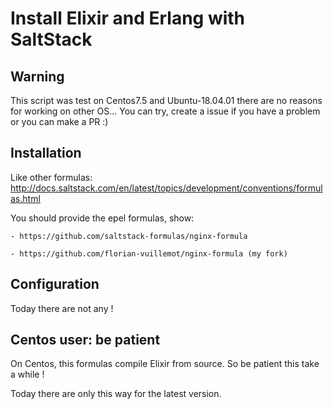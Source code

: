 # Install Elixir and Erlang with SaltStack

## Warning

This script was test on Centos7.5 and Ubuntu-18.04.01 there are no reasons for working on other OS... You can try, create a issue if you have a problem or you can make a PR :)

## Installation

Like other formulas: http://docs.saltstack.com/en/latest/topics/development/conventions/formulas.html

You should provide the epel formulas, show:
    
    - https://github.com/saltstack-formulas/nginx-formula
    
    - https://github.com/florian-vuillemot/nginx-formula (my fork)

## Configuration

Today there are not any !

## Centos user: be patient

On Centos, this formulas compile Elixir from source. So be patient this take a while !

Today there are only this way for the latest version.
